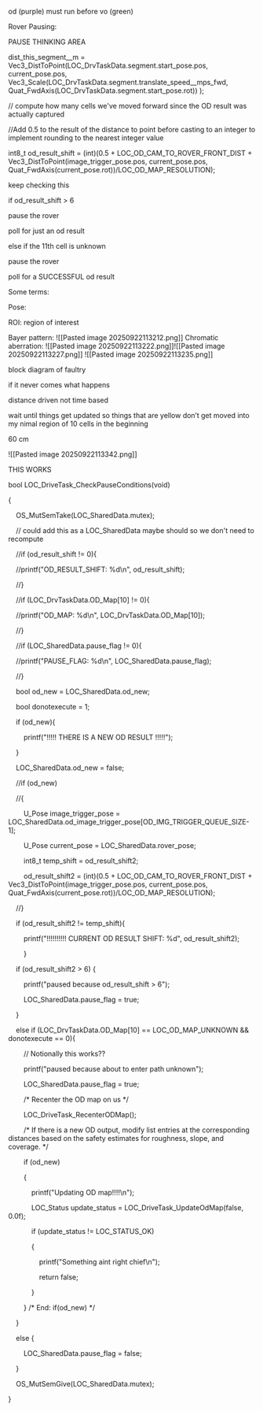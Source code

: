 od (purple) must run before vo (green)

Rover Pausing:

PAUSE THINKING AREA

dist_this_segment__m = Vec3_DistToPoint(LOC_DrvTaskData.segment.start_pose.pos, current_pose.pos, Vec3_Scale(LOC_DrvTaskData.segment.translate_speed__mps_fwd, Quat_FwdAxis(LOC_DrvTaskData.segment.start_pose.rot)) );

// compute how many cells we've moved forward since the OD result was actually captured

//Add 0.5 to the result of the distance to point before casting to an integer to implement rounding to the nearest integer value

int8_t od_result_shift = (int)(0.5 + LOC_OD_CAM_TO_ROVER_FRONT_DIST + Vec3_DistToPoint(image_trigger_pose.pos, current_pose.pos, Quat_FwdAxis(current_pose.rot))/LOC_OD_MAP_RESOLUTION);

keep checking this

if od_result_shift > 6

pause the rover

poll for just an od result

else if the 11th cell is unknown

pause the rover

poll for a SUCCESSFUL od result

Some terms:

Pose:

ROI: region of interest

Bayer pattern:
![[Pasted image 20250922113212.png]]
Chromatic aberration:
![[Pasted image 20250922113222.png]]![[Pasted image 20250922113227.png]]
![[Pasted image 20250922113235.png]]




block diagram of faultry

if it never comes what happens

distance driven not time based

wait until things get updated so things that are yellow don’t get moved into my nimal region of 10 cells in the beginning

60 cm



![[Pasted image 20250922113342.png]]




THIS WORKS

bool LOC_DriveTask_CheckPauseConditions(void)

{

    OS_MutSemTake(LOC_SharedData.mutex);

    // could add this as a LOC_SharedData maybe should so we don't need to recompute

    //if (od_result_shift != 0){

    //printf("OD_RESULT_SHIFT: %d\n", od_result_shift);

    //}

    //if (LOC_DrvTaskData.OD_Map[10] != 0){

    //printf("OD_MAP: %d\n", LOC_DrvTaskData.OD_Map[10]);

    //}

    //if (LOC_SharedData.pause_flag != 0){

    //printf("PAUSE_FLAG: %d\n", LOC_SharedData.pause_flag);

    //}

    bool od_new = LOC_SharedData.od_new;

    bool donotexecute = 1;

  

    if (od_new){

        printf("!!!!! THERE IS A NEW OD RESULT !!!!!");

    }

    LOC_SharedData.od_new = false;

    //if (od_new)

    //{

        U_Pose image_trigger_pose = LOC_SharedData.od_image_trigger_pose[OD_IMG_TRIGGER_QUEUE_SIZE-1];

        U_Pose current_pose = LOC_SharedData.rover_pose;

        int8_t temp_shift = od_result_shift2;

        od_result_shift2 = (int)(0.5 + LOC_OD_CAM_TO_ROVER_FRONT_DIST + Vec3_DistToPoint(image_trigger_pose.pos, current_pose.pos, Quat_FwdAxis(current_pose.rot))/LOC_OD_MAP_RESOLUTION);

    //}

    if (od_result_shift2 != temp_shift){

        printf("!!!!!!!!!! CURRENT OD RESULT SHIFT: %d", od_result_shift2);

        }

    if (od_result_shift2 > 6) {

        printf("paused because od_result_shift > 6");

        LOC_SharedData.pause_flag = true;

    }

    else if (LOC_DrvTaskData.OD_Map[10] == LOC_OD_MAP_UNKNOWN && donotexecute == 0){

        // Notionally this works??

  

        printf("paused because about to enter path unknown");

        LOC_SharedData.pause_flag = true;

        /* Recenter the OD map on us */

        LOC_DriveTask_RecenterODMap();

  

        /* If there is a new OD output, modify list entries at the corresponding distances based on the safety estimates for roughness, slope, and coverage. */

        if (od_new)

        {

            printf("Updating OD map!!!!\n");

            LOC_Status update_status = LOC_DriveTask_UpdateOdMap(false, 0.0f);

            if (update_status != LOC_STATUS_OK)

            {

                printf("Something aint right chief\n");

                return false;

            }

        } /* End: if(od_new) */

    }

    else {

        LOC_SharedData.pause_flag = false;

    }

    OS_MutSemGive(LOC_SharedData.mutex);

}